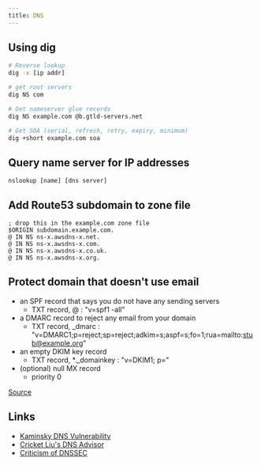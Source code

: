 ```yaml
---
title: DNS
---
```


## Using dig

```bash
# Reverse lookup
dig -x [ip addr]

# get root servers
dig NS com

# Get nameserver glue records
dig NS example.com @b.gtld-servers.net

# Get SOA (serial, refresh, retry, expiry, minimum)
dig +short example.com soa
```

## Query name server for IP addresses

``nslookup [name] [dns server]``


## Add Route53 subdomain to zone file

```bind
; drop this in the example.com zone file
$ORIGIN subdomain.example.com.
@ IN NS ns-x.awsdns-x.net.
@ IN NS ns-x.awsdns-x.com.
@ IN NS ns-x.awsdns-x.co.uk.
@ IN NS ns-x.awsdns-x.org.
```

## Protect domain that doesn't use email

* an SPF record that says you do not have any sending servers
  * TXT record, @ : "v=spf1 -all"
* a DMARC record to reject any email from your domain
  * TXT record, _dmarc : "v=DMARC1;p=reject;sp=reject;adkim=s;aspf=s;fo=1;rua=mailto:stub@example.org"
* an empty DKIM key record
  * TXT record, *._domainkey : "v=DKIM1; p="
* (optional) null MX record
  * priority 0

[Source](https://www.gov.uk/guidance/protect-domains-that-dont-send-email)

## Links

* [Kaminsky DNS Vulnerability](http://www.unixwiz.net/techtips/iguide-kaminsky-dns-vuln.html)
* [Cricket Liu's DNS Advisor](http://ww2.infoblox.com/services/dns_advisor_tool.cfm)
* [Criticism of DNSSEC](https://sockpuppet.org/blog/2015/01/15/against-dnssec/)
